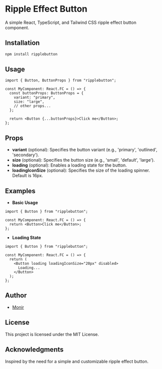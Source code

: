 # Ripple Effect Button

A simple React, TypeScript, and Tailwind CSS ripple effect button component.

## Installation

```bash
npm install ripplebutton
```

## Usage

```es6
import { Button, ButtonProps } from "ripplebutton";

const MyComponent: React.FC = () => {
  const buttonProps: ButtonProps = {
    variant: "primary",
    size: "large",
    // other props...
  };

  return <Button {...buttonProps}>Click me</Button>;
};
```

## Props

- **variant** (optional): Specifies the button variant (e.g., 'primary', 'outlined', 'secondary').
- **size** (optional): Specifies the button size (e.g., 'small', 'default', 'large').
- **loading** (optional): Enables a loading state for the button.
- **loadingIconSize** (optional): Specifies the size of the loading spinner. Default is 16px.

## Examples

- **Basic Usage**

```es6
import { Button } from "ripplebutton";

const MyComponent: React.FC = () => {
  return <Button>Click me</Button>;
};
```

- **Loading State**

```es6
import { Button } from "ripplebutton";

const MyComponent: React.FC = () => {
  return (
    <Button loading loadingIconSize="20px" disabled>
      Loading...
    </Button>
  );
};
```

## Author

- [Monir](https://github.com/bilchalan)

## License

This project is licensed under the MIT License.

## Acknowledgments

Inspired by the need for a simple and customizable ripple effect button.
